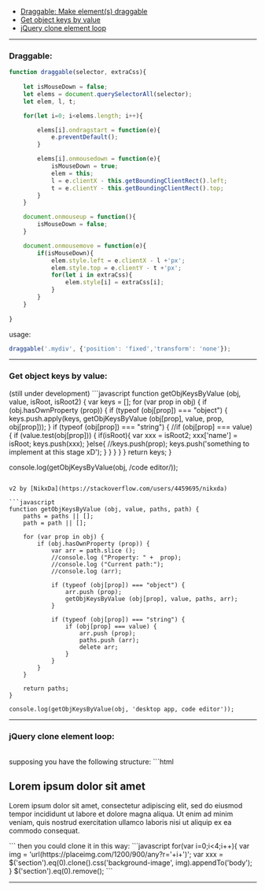 <ul>
    <li><a href="#draggable">Draggable: Make element(s) draggable</a></li>
    <li><a href="#get-object-keys-by-value">Get object keys by value</a></li>
    <li><a href="#jquery-clone-element-loop">jQuery clone element loop</a></li>
</ul>

---

<h3 id="draggable">Draggable:</h3>

```javascript
function draggable(selector, extraCss){
    
    let isMouseDown = false;
    let elems = document.querySelectorAll(selector);
    let elem, l, t;

    for(let i=0; i<elems.length; i++){

        elems[i].ondragstart = function(e){
            e.preventDefault();
        }

        elems[i].onmousedown = function(e){
            isMouseDown = true;
            elem = this;
            l = e.clientX - this.getBoundingClientRect().left;
            t = e.clientY - this.getBoundingClientRect().top;
        }
    }

    document.onmouseup = function(){
        isMouseDown = false;
    }

    document.onmousemove = function(e){
        if(isMouseDown){
            elem.style.left = e.clientX - l +'px';
            elem.style.top = e.clientY - t +'px';
            for(let i in extraCss){
                elem.style[i] = extraCss[i];
            }
        }
    }
    
}
```

usage:

```javascript
draggable('.mydiv', {'position': 'fixed','transform': 'none'});
```

---

<h3 id="get-object-keys-by-value">Get object keys by value:</h3> (still under development)
```javascript
function getObjKeysByValue (obj, value, isRoot, isRoot2) {
    var keys = [];
    for (var prop in obj) {
        if (obj.hasOwnProperty (prop)) {
            if (typeof (obj[prop]) === "object") {
                keys.push.apply(keys, getObjKeysByValue (obj[prop], value, prop, obj[prop]));
            }
            if (typeof (obj[prop]) === "string") {
                //if (obj[prop] === value) {
                if (value.test(obj[prop])) {
                    if(isRoot){
                        var xxx = isRoot2;
                        xxx['name'] = isRoot;
                        keys.push(xxx);
                    }else{
                        //keys.push(prop);
                        keys.push('something to implement at this stage xD');
                    }
                }
            }
        }
    }
    return keys;
}

console.log(getObjKeysByValue(obj, /code editor/));
```

v2 by [NikxDa](https://stackoverflow.com/users/4459695/nikxda)

```javascript
function getObjKeysByValue (obj, value, paths, path) {
    paths = paths || [];
    path = path || [];

    for (var prop in obj) {
        if (obj.hasOwnProperty (prop)) {	
            var arr = path.slice ();		
            //console.log ("Property: " +  prop);
            //console.log ("Current path:");
            //console.log (arr);

            if (typeof (obj[prop]) === "object") {
                arr.push (prop);
                getObjKeysByValue (obj[prop], value, paths, arr);
            }

            if (typeof (obj[prop]) === "string") {
                if (obj[prop] === value) {
                    arr.push (prop);
                    paths.push (arr);
                    delete arr;
                }
            }
        }
    }

    return paths;
}

console.log(getObjKeysByValue(obj, 'desktop app, code editor'));
```

---

<h3 id="jquery-clone-element-loop">jQuery clone element loop:</h3><br>
supposing you have the following structure:
```html
<section>
    <div>
        <h2>Lorem ipsum dolor sit amet</h2>
        <p>Lorem ipsum dolor sit amet, consectetur adipiscing elit, sed do eiusmod tempor incididunt ut labore et dolore magna aliqua. Ut enim ad minim veniam, quis nostrud exercitation ullamco laboris nisi ut aliquip ex ea commodo consequat.</p>
    </div>
</section>
```
then you could clone it in this way:
```javascript
for(var i=0;i<4;i++){
    var img = 'url(https://placeimg.com/1200/900/any?r='+i+')';
    var xxx = $('section').eq(0).clone().css('background-image', img).appendTo('body');
}
$('section').eq(0).remove();
```

---
